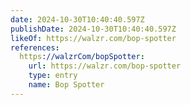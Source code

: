 ```yaml
---
date: 2024-10-30T10:40:40.597Z
publishDate: 2024-10-30T10:40:40.597Z
likeOf: https://walzr.com/bop-spotter
references:
  https://walzrCom/bopSpotter:
    url: https://walzr.com/bop-spotter
    type: entry
    name: Bop Spotter
---
```

